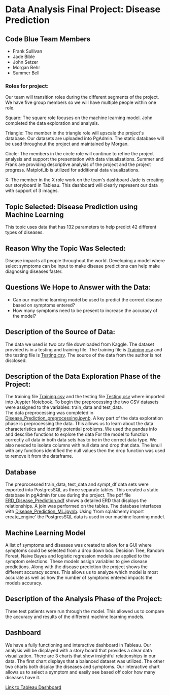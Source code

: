 # Data Analysis Final Project: Disease Prediction

## Code Blue Team Members
* Frank Sullivan
* Jade Bible
* John Setzer
* Morgan Behr 
* Summer Bell


### Roles for project:
Our team will transition roles during the different segments of the project. We have five group members so we will have multiple people within one role.

Square: The square role focuses on the machine learning model. 
John completed the data exploration and analysis. 

Triangle: The member in the triangle role will upscale the project's database. 
Our datasets are uploaded into PgAdmin.
The static database will be used throughout the project and maintained by Morgan. 

Circle: The members in the circle role will continue to refine the project analysis and support the presentation with data visualizations.
Summer and Frank are providing descriptive analysis of the project and the project progress.
MatplotLib is utilized for additional data visualizations.

X: The member in the X role work on the team's dashboard
Jade is creating our storyboard in Tableau.
This dashboard will clearly represent our data with support of 3 images.

## Topic Selected: Disease Prediction using Machine Learning 
This topic uses data that has 132 parameters to help predict 42 different types of diseases. 

## Reason Why the Topic Was Selected: 
Disease impacts all people throughout the world.
Developing a model where select symptoms can be input to make disease predictions can help make diagnosing diseases faster.

## Questions We Hope to Answer with the Data:
 * Can our machine learning model be used to predict the correct disease based on symptoms entered?
 * How many symptoms need to be present to increase the accuracy of the model?


## Description of the Source of Data: 
The data we used is two csv file downloaded from Kaggle. 
The dataset provided is in a testing and training file.
The training file is [Training.csv](Resources/Training.csv) and the testing file is [Testing.csv](Resources/Testing.csv).
The source of the data from the author is not disclosed.

## Description of the Data Exploration Phase of the Project:
The training file [Training.csv](Resources/Training.csv) and the testing file [Testing.csv](Resources/Testing.csv) where imported into Juypter Notebook.
To begin the preprocessing the two CSV datasets were assigned to the variables: train_data and test_data.  
The data preprocessing was completed in [Disease_Prediction_preprocessing.ipynb](Disease_Prediction_preprocessing.ipynb).
A key part of the data exploration phase is preprocessing the data.
This allows us to learn about the data characteristics and identify potential problems.
We used the pandas info and describe functions to explore the data
For the model to function correctly all data in both data sets has to be in the correct data type.
We also needed to isolate columns with null data and drop that data.
The isnull with any functions identified the null values then the drop function was used to remove it from the dataframe.


## Database
The preprocessed train_data, test_data and sympt_df data sets were exported into PostgresSQL as three separate tables.
This created a static database in pgAdmin for use during the project.
The pdf file [ERD_Disease_Prediction.pdf](ERD_Disease_Prediction.pdf) shows a detailed ERD that displays the relationships.
A join was performed on the tables.
The database interfaces with [Disease_Prediction_ML.ipynb](Disease_Prediction_ML.ipynb).
Using 'from sqlalchemy import create_engine' the PostgresSQL data is used in our machine learning model.


## Machine Learning Model
A list of symptoms and diseases was created to allow for a GUI where symptoms could be selected from a drop down box.
Decision Tree, Random Forest, Naive Bayes and logistic regression models are applied to the symptom selections.
These models assign variables to give disease predictions.
Along with the disease prediction the project shows the different accuracy scores.
This allows us to analyze which model is most accurate as well as how the number of symptoms entered impacts the models accuracy.


## Description of the Analysis Phase of the Project:
Three test patients were run through the model.
This allowed us to compare the accuracy and results of the different machine learning models.


## Dashboard
We have a fully functioning and interactive dashboard in Tableau.
Our analysis will be displayed with a story board that provides a clear data visualization.
There are 3 charts that show insightful relationships in our data.
The first chart displays that a balanced dataset was utilized.
The other two charts both display the diseases and symptoms. 
Our interactive chart allows us to select a symptom and easily see based off color how many diseases have it.

[Link to Tableau Dashboard](https://public.tableau.com/app/profile/jade3140/viz/DiseasePredictionProject/DiseasePredictionData?publish=yes)


 





